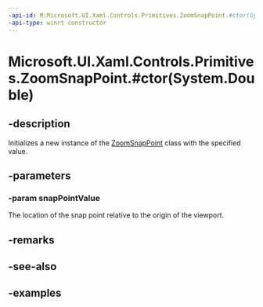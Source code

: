 ```yaml
---
-api-id: M:Microsoft.UI.Xaml.Controls.Primitives.ZoomSnapPoint.#ctor(System.Double)
-api-type: winrt constructor
---
```


# Microsoft.UI.Xaml.Controls.Primitives.ZoomSnapPoint.#ctor(System.Double)

<!--
public ZoomSnapPoint (double snapPointValue);
-->


## -description

Initializes a new instance of the [ZoomSnapPoint](zoomsnappoint.md) class with the specified value.

## -parameters

### -param snapPointValue

The location of the snap point relative to the origin of the viewport.

## -remarks

## -see-also

## -examples


